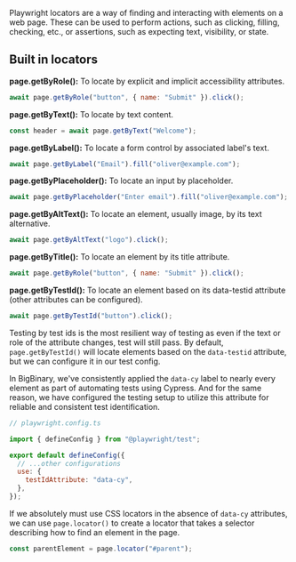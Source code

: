 Playwright locators are a way of finding and interacting with elements on a web page. These can be used to perform actions, such as clicking, filling, checking, etc., or assertions, such as expecting text, visibility, or state.

## Built in locators

**page.getByRole():** To locate by explicit and implicit accessibility attributes.

```js
await page.getByRole("button", { name: "Submit" }).click();
```

**page.getByText():** To locate by text content.

```js
const header = await page.getByText("Welcome");
```

**page.getByLabel():** To locate a form control by associated label's text.

```js
await page.getByLabel("Email").fill("oliver@example.com");
```

**page.getByPlaceholder():** To locate an input by placeholder.

```js
await page.getByPlaceholder("Enter email").fill("oliver@example.com");
```

**page.getByAltText():** To locate an element, usually image, by its text alternative.

```js
await page.getByAltText("logo").click();
```

**page.getByTitle():** To locate an element by its title attribute.

```js
await page.getByRole("button", { name: "Submit" }).click();
```

**page.getByTestId():** To locate an element based on its data-testid attribute (other attributes can be configured).

```js
await page.getByTestId("button").click();
```

Testing by test ids is the most resilient way of testing as even if the text or role of the attribute changes, test will still pass.
By default, `page.getByTestId()` will locate elements based on the `data-testid` attribute, but we can configure it in our test config.

In BigBinary, we've consistently applied the `data-cy` label to nearly every element as part of automating tests using Cypress. And for the same reason, we have configured the testing setup to utilize this attribute for reliable and consistent test identification.

```js
// playwright.config.ts

import { defineConfig } from "@playwright/test";

export default defineConfig({
  // ...other configurations
  use: {
    testIdAttribute: "data-cy",
  },
});
```

If we absolutely must use CSS locators in the absence of `data-cy` attributes, we can use `page.locator()` to create a locator that takes a selector describing how to find an element in the page.

```js
const parentElement = page.locator("#parent");
```
